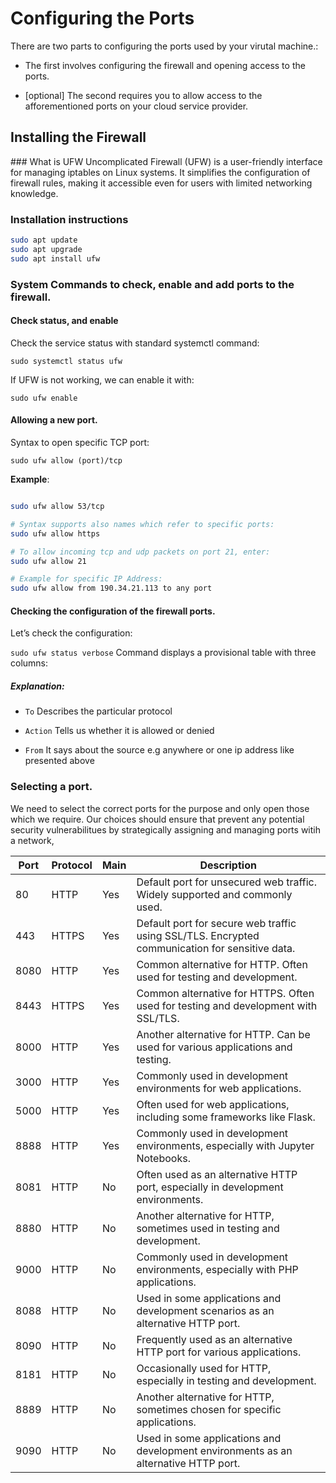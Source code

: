 # Configuring the Ports
There are two parts to configuring the ports used by your virutal machine.:

*  The first involves configuring the firewall and opening access to the ports. 

* [optional] The second requires you to allow access to the afforementioned ports on your cloud service provider. 



## Installing the Firewall 

### What is UFW 
Uncomplicated Firewall (UFW) is a user-friendly interface for managing iptables on Linux systems. It simplifies the configuration of firewall rules, making it accessible even for users with limited networking knowledge.

### Installation instructions

```bash
sudo apt update
sudo apt upgrade
sudo apt install ufw
```






### System Commands to check, enable and add ports to the firewall. 



#### Check status, and enable
Check the service status with standard systemctl command:

```sudo systemctl status ufw```


If UFW is not working, we can enable it with:

```sudo ufw enable```

#### Allowing a new port. 

Syntax to open specific TCP port:

```sudo ufw allow (port)/tcp```

__Example__:

```bash

sudo ufw allow 53/tcp

# Syntax supports also names which refer to specific ports:
sudo ufw allow https

# To allow incoming tcp and udp packets on port 21, enter:
sudo ufw allow 21

# Example for specific IP Address:
sudo ufw allow from 190.34.21.113 to any port

```

#### Checking the configuration of the firewall ports. 
Let’s check the configuration:

```sudo ufw status verbose```
Command displays a provisional table with three columns:

##### Explanation:

* `To` Describes the particular protocol

* `Action` Tells us whether it is allowed or denied

* `From` It says about the source e.g anywhere or one ip address like presented above




### Selecting a port. 
We need to select the correct ports for the purpose and only open those which we require. Our choices should ensure that prevent any potential security vulnerabilitues by strategically assigning and managing ports witih a network, 

| Port | Protocol | Main | Description |
|------|----------|-------------|-------------|
| 80   | HTTP     | Yes         | Default port for unsecured web traffic. Widely supported and commonly used. |
| 443  | HTTPS    | Yes         | Default port for secure web traffic using SSL/TLS. Encrypted communication for sensitive data. |
| 8080 | HTTP     | Yes         | Common alternative for HTTP. Often used for testing and development. |
| 8443 | HTTPS    | Yes         | Common alternative for HTTPS. Often used for testing and development with SSL/TLS. |
| 8000 | HTTP     | Yes         | Another alternative for HTTP. Can be used for various applications and testing. |
| 3000 | HTTP     | Yes         | Commonly used in development environments for web applications. |
| 5000 | HTTP     | Yes         | Often used for web applications, including some frameworks like Flask. |
| 8888 | HTTP     | Yes         | Commonly used in development environments, especially with Jupyter Notebooks. |
| 8081  | HTTP     | No          | Often used as an alternative HTTP port, especially in development environments. |
| 8880  | HTTP     | No          | Another alternative for HTTP, sometimes used in testing and development. |
| 9000  | HTTP     | No          | Commonly used in development environments, especially with PHP applications. |
| 8088  | HTTP     | No          | Used in some applications and development scenarios as an alternative HTTP port. |
| 8090  | HTTP     | No          | Frequently used as an alternative HTTP port for various applications. |
| 8181  | HTTP     | No          | Occasionally used for HTTP, especially in testing and development. |
| 8889  | HTTP     | No          | Another alternative for HTTP, sometimes chosen for specific applications. |
| 9090  | HTTP     | No          | Used in some applications and development environments as an alternative HTTP port. |

